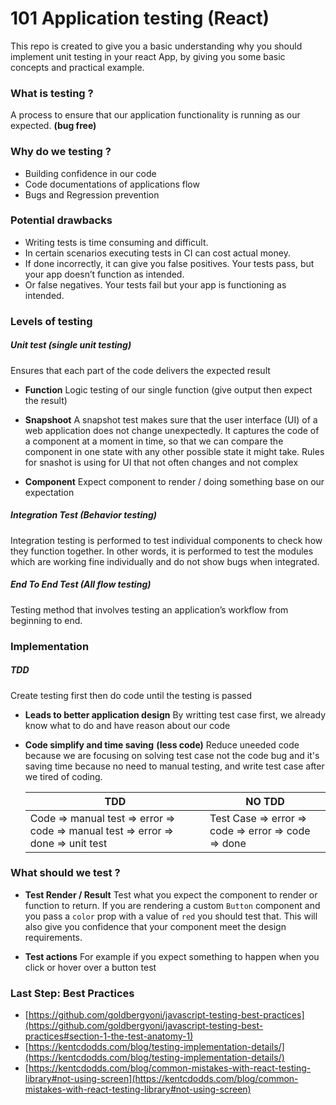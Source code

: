 # **101 Application testing (React)**

This repo is created to give you a basic understanding why you should implement unit testing in your react App, by giving you some basic concepts and practical example.


### **What is testing ?**
A process to ensure that our application functionality is running as our expected. **(bug free)**

### **Why do we testing ?**

- Building confidence in our code
- Code documentations of applications flow
- Bugs and Regression prevention

### **Potential drawbacks**

- Writing tests is time consuming and difficult.
- In certain scenarios executing tests in CI can cost actual money.
- If done incorrectly, it can give you false positives. Your tests pass, but your app doesn’t function as intended.
- Or false negatives. Your tests fail but your app is functioning as intended.

### Levels **of testing**
##### **Unit test (single unit testing)**
Ensures that each part of the code delivers the expected result
- **Function**
    Logic testing of our single function (give output then expect the result)
- **Snapshoot**
    A snapshot test makes sure that the user interface (UI) of a web application does not change unexpectedly. It captures the code of a component at a moment in time, so that we can compare the component in one state with any other possible state it might take. Rules for snashot is using for UI that not often changes and not complex

- **Component**
    Expect component to render / doing something base on our expectation 

##### **Integration Test (Behavior testing)**
 Integration testing is performed to test individual components to check how they function together. In other words, it is performed to test the modules which are working fine individually and do not show bugs when integrated.

##### **End To End Test (All flow testing)**
Testing method that involves testing an application’s workflow from beginning to end. 

### **Implementation**

##### **TDD**
Create testing first then do code until the testing is passed

- **Leads to better application design**
 By writting test case first, we already know what to do and have reason about our code

- **Code simplify and time saving** **(less code)**
Reduce uneeded code because we are focusing on solving test case not the code bug and it's saving time because no need to manual testing, and write test case after we tired of coding.  

    | TDD | NO TDD |
    | ------ | ------ |
    | Code ⇒ manual test ⇒ error ⇒ code ⇒ manual test ⇒ error ⇒ done ⇒ unit test | Test Case ⇒ error ⇒ code ⇒ error ⇒ code ⇒ done  |
   
      
### What should we test ?
- **Test Render / Result**
Test what you expect the component to render or function to return.
If you are rendering a custom `Button` component and you pass a `color` prop with a value of `red` you should test that. This will also give you confidence that your component meet the design requirements.

- **Test actions**
For example if you expect something to happen when you click or hover over a button test 
            
### **Last Step:** **Best Practices**
- [https://github.com/goldbergyoni/javascript-testing-best-practices](https://github.com/goldbergyoni/javascript-testing-best-practices#section-1-the-test-anatomy-1)
- [https://kentcdodds.com/blog/testing-implementation-details/](https://kentcdodds.com/blog/testing-implementation-details/)
- [https://kentcdodds.com/blog/common-mistakes-with-react-testing-library#not-using-screen](https://kentcdodds.com/blog/common-mistakes-with-react-testing-library#not-using-screen)
